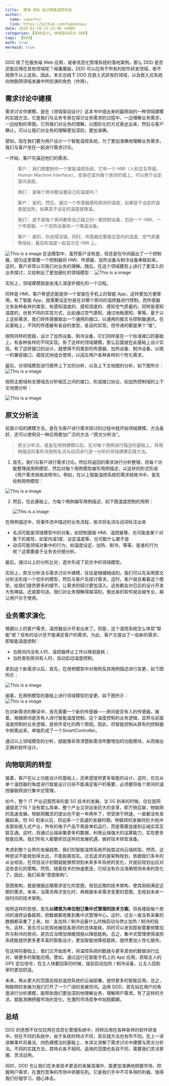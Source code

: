 ```yaml
---
title:  使用 DDD 设计智能温控系统 
author:
  name: superhsc
  link: https://github.com/happymaya
date: 2020-01-20 23:33:00 +0800
categories: [系统设计, 领域驱动设计 DDD]
tags:  [DDD]
math: true
mermaid: true
---
```


DDD 除了在服务端 Web 应用，或者信息化管理系统的落地案例。那么 DDD 是否还能应用在其他领域呢？毋庸置疑，DDD 可以应用于所有的软件研发领域，绝不局限于以上这些。因此，本文总结下 DDD 在嵌入式研发的领域，以及嵌入式系统向物联网领域发展中所扮演的角色（作用）。

## 需求讨论中建模

需求讨论中建模，是在《领域驱动设计》这本书中提出来的最原始的一种领域建模的实践方法，它是我们与业务专家在探讨业务需求的过程中，一边理解业务需求，一边绘制的草图。它将我们对业务的理解，以图形化的方式表达出来，然后与客户确认，可以让我们对业务的理解更加深刻，更加准确。

譬如，现在我们要为用户设计一个智能温控系统，为了更加准确地理解业务需求，我们与客户坐在一起进行需求讨论。

一开始，客户先描述他们的需求。
> 客户： 我们想要制作一个智能温控系统，它有一个 HMI（人机交互界面，Human Machine Interface），安装在室内每个房间的墙上，可以用于设定室内温度。
> 
> 我们： 是每个房间都设置自己的温度吗？
> 
> 客户： 是的。然后，通过一个传感器感知房间的温度，如果低于设定的温度就加热，如果高于设定的温度就降温。
> 
> 我们： 是不是每个房间都有自己独立的一套控制设备，包括一个 HMI、一个传感器、一个加热设备和一个降温设备。
> 
> 客户： 是的，你说得没错。同时，传感器还要感应室内的湿度、空气质量等指标，最后和温度一起显示在 HMI 上。

![This is a image](https://maxpixelton.github.io/images/assert/ddd/2001.png)
在该模型中，虽然客户没有提，但还是在中间画出了一个控制器，因为这里需要一个控制器将 HMI、传感器、加热设备与制冷设备串联起来。这时，客户非常认可我们对业务的理解。随后，在这个领域模型上进行了更深入的业务探讨，又绘制出了更加细化的领域模型：
![This is a image](https://maxpixelton.github.io/images/assert/ddd/2002.png)


实际上，领域建模就是由浅入深逐步细化的一个过程。

同样是 HMI，客户希望还能提供一个安装在手机上的智能 App，这样更加方便使用。有了智能 App，就需要设定你是在对哪个房间的温控器进行控制。而传感器又有各种各样的类型，有感知温度的、感知湿度的、感知空气质量的。同样是感知温度的，也有不同的实现方式，比如通过空气感知、通过地板感知，等等。基于以上这些需求，我们将传感器做出一个通用的接口，以通用的报文与控制器通讯。在此基础上，不同的传感器有各自的类型，各自的实现，但传递的都是某个“值”。

按照同样的思路，设计了加热设备、制冷设备，它们同样是在一个标准接口的基础上，有各种各样的不同实现。有了这样的领域建模，那么后面就在此基础上设计实现。有了这样接口的设计，就使得不同类型的传感器、加热设备、制冷设备，以统一的兼容接口，插拔式地组合使用，以适应用户各种各样的个性化需求。

最后，对领域模型进行限界上下文的分析，以及上下文地图的分析，如下图所示：
![This is a image](https://maxpixelton.github.io/images/assert/ddd/2003.png)

按照主题域和支撑域去分析相互之间的接口，形成接口协议，如加热控制域的上下文地图分析：

![This is a image](https://maxpixelton.github.io/images/assert/ddd/2004.png)
## 原文分析法
前面介绍的建模方法，是在与客户进行需求探讨的过程中就开始领域建模。方法虽好，还可以使用另一种应用更加广泛的方法 -“原文分析法”。

> 原文分析法，就是在用例建模以后，在对每个用例进行描述的基础上，将用例描述的事件流按照名词与动词进行逐一分析的领域建模实践方法。


1. 首先，我们与客户进行需求讨论。然后将返回的需求进行分析整理，将每个功能整理成用例模型，然后对每个用例模型编写用例描述，以这样的形式形成《用户需求规格说明书》。例如，在以上智能温控系统的需求规格书中，首先绘制用例模型：

![This is a image](https://maxpixelton.github.io/images/assert/ddd/2005.png)

2. 然后，在此基础上，为每个用例编写用例描述，如下图温度控制的用例：

   ![This is a image](https://maxpixelton.github.io/images/assert/ddd/2006.png)


在用例描述中，将事件流中描述的业务流程，依次将名词与动词标注出来

- 名词可能是领域模型中的对象，如控制面板 HMI、温控器等，也可能是某个对象下的属性，如室内温1度、设定温度等，也可能什么都不是
- 动词可能领域对象中的行为，如温度设定、加热、制冷，等等。是谁的行为呢？这需要基于业务去仔细分析。

最后，通过以上的分析比对，逐步形成了前文中的领域模型。

实际上，原文分析法与需求讨论中建模，往往是相辅相成的。我们可以先采用原文分析法形成一个初步的模型，然后与客户去探讨需求。这时，客户就会看着这个模型，给我们提供更多的细节，让需求的探讨更加深入。这些都会对日后的设计开发大有裨益。还是那句话，我们对业务理解得越深刻，做出来的软件就会越专业，越让用户乐于使用。

## 业务需求演化
根据以上的客户需求，温控器设计开发出来了。但是，这个温控系统怎么体现“智能”呢？现有的设计还不能满足客户的需求。为此，客户又提出了一些新的需求，即智能温度控制：

- 当房间内没有人时，温控器停止工作以降低能耗；
- 当检查到房间有人时，自动启动温度控制。

拿到这个新需求以后，首先，在用例模型中对用例及其用例描述进行变更，如下图所示：

![This is a image](https://maxpixelton.github.io/images/assert/ddd/2007.png)

接着，在用例模型的基础上进行领域模型的变更，如下图所示：
![This is a image](https://maxpixelton.github.io/images/assert/ddd/2008.png)

在对新需求的解读中，首先需要一个新的传感器——房间是否有人的传感器。接着，根据房间是否有人进行智能温度控制。这个温度控制的业务逻辑，显然与前面温度控制的业务逻辑，是软件变化的两个原因。因此，将智能控制从原有的控制器中剥离出来，单独形成了一个SmartController。

通过以上领域模型的分析，就能够非常清楚新需求所要增加的功能模块，从而做出正确的软件设计。

## 向物联网的转型
接着，客户在以上功能设计的基础上，还希望提供更多智能的设计。这时，仅仅从单个温控器的角度进行智能设计已经不能满足客户的需要，必须要将各个房间的温控器联网进行集中式管理。

如今，整个 IT 产业迎面而来的是 5G 技术的发展。当 5G 到来的时候，仅仅是网速提高了吗？没有那么简单，整个产业又将迎来巨大的变革，即万物互联，物联网的高速发展。物联网概念的提出也不是一年两年了，但受限于网速，一直都没有发展起来。但 5G 到来以后，将迎来一个高速的发展时期。物联网的发展将巨大地冲击那些嵌入式产业，所有的电子产品不再是单机运行，而是需要连接到云端实现互联互通。这时，将通过云端采集更多的数据，利用云端强大的运算能力，实现更多智能应用。我们所有人都要抓住这样的发展机遇，做好技术转型准备。

考虑到整个业界的发展趋势，我们的智能温控系统开始尝试向云端转型。然而，这种尝试不能规划得太远，不能脱离现实。过去追求的是架构规划，依据我们多年的从业经验，在项目设计初期就能够预测到未来多年系统的变化，并提前规划出应对这些变化的策略。然而，随着技术的快速更迭，已经没有办法准确预测未来的变化了。因此，我们采用“意图架构”。

意图架构，就是根据近期需求变化的意图，规划近期的技术架构，使其刚刚满足近期的需求。未来，当需求再次变化时，再根据未来需求变更的意图，去规划未来一段时间的技术架构。

按照这样的思想，首先**以建筑为单位制订集中式管理的技术方案**。将各楼层每个房间的温控设备联网，把数据都收集到集中式管理中心。这时，过去一直没有采集的数据都采集了上来。如：各加热 / 制冷设备什么时候启动与停止加热 / 制冷的指令。这样，首先可以宏观地展现各房间的总体能耗，同时可以发现那些需要频繁加热与制冷的房间，是否应当增加保暖措施以降低能耗。总之，集中式管理使得温控系统能提供更多更丰富的智能设计，更加智能地降低能耗，提供更加人性化服务。

在这样的基础上，我们又开始思考，将温控系统的数据与更多其他的数据进行比对，做更多的智能应用。譬如，通过运行在智能手机上的 App 应用，获取主人的 GPS 定位信号，在主人快要回家的时候，提前启动加热 / 制冷设备，让主人回到家时更加舒适。

未来，再从更大的范围去规划温控系统的云端部署，提供更多的智能应用。总之，物联网的发展为我们打开了一个广阔的发展空间。运用 DDD，首先站在用户的角度进行分析建模，能帮助我们更加深刻地理解业务，理解用户需求。有了这样的方法，就能准确把握市场的变化，在激烈市场竞争中站稳脚跟。

## 总结

DDD 的思想不仅仅应用在信息化管理系统中，同样应用在各种各样的软件研发中。但在不同的系统中，由于系统的特点不同，其实践方法也有所不同。在上一讲讲解事件风暴法、四色建模法的基础上，本讲又讲解了需求讨论中建模与原文分析法。不同的实践方法，其特点各不相同，适用的范围也各自不同，需要我们灵活掌握、灵活运用。

同时，DDD 也让我们在未来技术更迭的发展浪潮中，能更加准确地把握市场、把握用户需求，在激烈竞争的市场中把握先机。它是我们手中不可多得的利器，值得我们仔细学习、细心体会。
